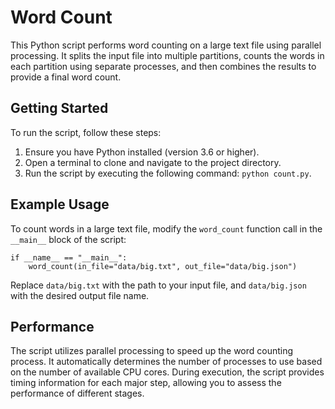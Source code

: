 # Word Count

This Python script performs word counting on a large text file using parallel processing. It splits the input file into multiple partitions, counts the words in each partition using separate processes, and then combines the results to provide a final word count.

## Getting Started

To run the script, follow these steps:

1. Ensure you have Python installed (version 3.6 or higher).
2. Open a terminal to clone and navigate to the project directory.
3. Run the script by executing the following command: `python count.py`.

## Example Usage

To count words in a large text file, modify the `word_count` function call in the `__main__` block of the script:

```{python}
if __name__ == "__main__":
    word_count(in_file="data/big.txt", out_file="data/big.json")
```

Replace `data/big.txt` with the path to your input file, and `data/big.json` with the desired output file name.

## Performance

The script utilizes parallel processing to speed up the word counting process. It automatically determines the number of processes to use based on the number of available CPU cores. During execution, the script provides timing information for each major step, allowing you to assess the performance of different stages.
